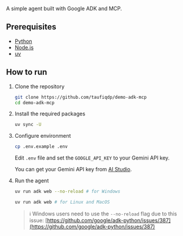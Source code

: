 A simple agent built with Google ADK and MCP.

## Prerequisites

- [Python](https://www.python.org/downloads/)
- [Node.js](https://nodejs.org/en/download/)
- [uv](https://docs.astral.sh/uv/getting-started/installation/)

## How to run

1. Clone the repository

   ```bash
   git clone https://github.com/taufiqdp/demo-adk-mcp
   cd demo-adk-mcp
   ```

2. Install the required packages

   ```bash
   uv sync -U
   ```

3. Configure environment

   ```bash
   cp .env.example .env
   ```

   Edit `.env` file and set the `GOOGLE_API_KEY` to your Gemini API key.

   You can get your Gemini API key from [AI Studio](https://aistudio.google.com/app/apikey).

4. Run the agent

   ```bash
   uv run adk web --no-reload # for Windows

   uv run adk web # for Linux and MacOS
   ```

   > ℹ️ Windows users need to use the `--no-reload` flag due to this issue: [https://github.com/google/adk-python/issues/387](https://github.com/google/adk-python/issues/387)

##
